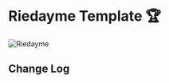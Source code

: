 # Riedayme Template :trophy:

![Riedayme](https://github.com/riedayme/Blogger/blob/master/Riedayme/preview.png?raw=true)

## Change Log
